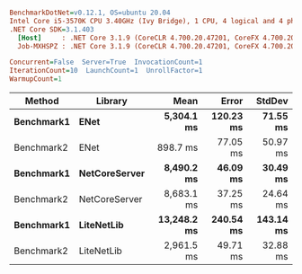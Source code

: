 ``` ini

BenchmarkDotNet=v0.12.1, OS=ubuntu 20.04
Intel Core i5-3570K CPU 3.40GHz (Ivy Bridge), 1 CPU, 4 logical and 4 physical cores
.NET Core SDK=3.1.403
  [Host]     : .NET Core 3.1.9 (CoreCLR 4.700.20.47201, CoreFX 4.700.20.47203), X64 RyuJIT
  Job-MXHSPZ : .NET Core 3.1.9 (CoreCLR 4.700.20.47201, CoreFX 4.700.20.47203), X64 RyuJIT

Concurrent=False  Server=True  InvocationCount=1  
IterationCount=10  LaunchCount=1  UnrollFactor=1  
WarmupCount=1  

```
|     Method |       Library |        Mean |     Error |    StdDev |
|----------- |-------------- |------------:|----------:|----------:|
| **Benchmark1** |          **ENet** |  **5,304.1 ms** | **120.23 ms** |  **71.55 ms** |
| Benchmark2 |          ENet |    898.7 ms |  77.05 ms |  50.97 ms |
| **Benchmark1** | **NetCoreServer** |  **8,490.2 ms** |  **46.09 ms** |  **30.49 ms** |
| Benchmark2 | NetCoreServer |  8,683.1 ms |  37.25 ms |  24.64 ms |
| **Benchmark1** |    **LiteNetLib** | **13,248.2 ms** | **240.54 ms** | **143.14 ms** |
| Benchmark2 |    LiteNetLib |  2,961.5 ms |  49.71 ms |  32.88 ms |
